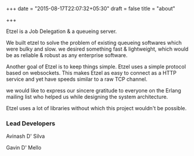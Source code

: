 +++
date = "2015-08-17T22:07:32+05:30"
draft = false
title = "about"

+++

Etzel is a Job Delegation & a queueing server.

We built etzel to solve the problem of existing queueing softwares which were bulky and slow.
we desired something fast & lightweight, which would be as reliable & robust as any enterprise software.

Another goal of Etzel is to keep things simple. Etzel uses a simple protocol based on websockets.
This makes Etzel as easy to connect as a HTTP service and yet have speeds similar to a raw TCP channel.

we would like to express our sincere gratitude to everyone on the Erlang mailing list who helped us while designing the system architecture. 

Etzel uses a lot of libraries without which this project wouldn't be possible.

### Lead Developers

Avinash D' Silva

Gavin D' Mello

